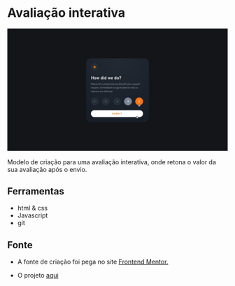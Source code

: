 # Avaliação interativa

![Modelo de criação](design/active-states.jpg)

Modelo de criação para uma avaliação interativa, onde retona o valor da sua avaliação após o envio.


## Ferramentas
- html & css
- Javascript
- git



## Fonte

- A fonte de criação foi pega no site 
<a href="https://www.frontendmentor.io"> Frontend Mentor.</a>

- O projeto <a href="https://www.frontendmentor.io/challenges/interactive-rating-component-koxpeBUmI/hub" target="_blank"> aqui </a>


